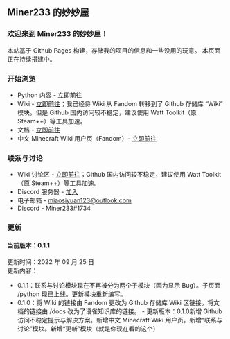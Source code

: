 ## Miner233 的妙妙屋

### 欢迎来到 Miner233 的妙妙屋！

本站基于 Github Pages 构建，存储我的项目的信息和一些没用的玩意。
本页面正在持续搭建中。

### 开始浏览
* Python 内容 - [立即前往](https://miner233.github.io/python)
* Wiki - [立即前往](https://github.com/miner233/miner233.github.io/wiki)；我已经将 Wiki 从 Fandom 转移到了 Github 存储库 “Wiki” 模块。但是 Github 国内访问较不稳定，建议使用 Watt Toolkit（原 Steam++）等工具加速。
* 文档 - [立即前往](https://www.yuque.com/u27177919/docs)
* 中文 Minecraft Wiki 用户页（Fandom）- [立即前往](https://minecraft.fandom.com/zh/wiki/User:Miner233)

### 联系与讨论
* Wiki 讨论区 - [立即前往](https://github.com/miner233/miner233.github.io/wiki/Talk)；Github 国内访问较不稳定，建议使用 Watt Toolkit（原 Steam++）等工具加速。
* Discord 服务器 - [加入](https://discord.gg/NCYzqpdnbT)
* 电子邮箱 - miaosiyuan123@outlook.com
* Discord - Miner233#1734

### 更新
#### 当前版本：0.1.1
更新时间：2022 年 09 月 25 日  
更新内容：  
* 0.1.1：联系与讨论模块现在不再被分为两个子模块（因为显示 Bug）。子页面 /python 现已上线。更新模块重新编写。
* 0.1.0：将 Wiki 的链接由 Fandom 更改为 Github 存储库 Wiki 区链接。将文档的链接由 /docs 改为了语雀知识库的链接。 - 更新版本：0.1.0新增 Github 访问不稳定提示与解决方案。新增中文 Minecraft Wiki 用户页。新增“联系与讨论”模块。新增“更新”模块（就是你现在看的这个）
